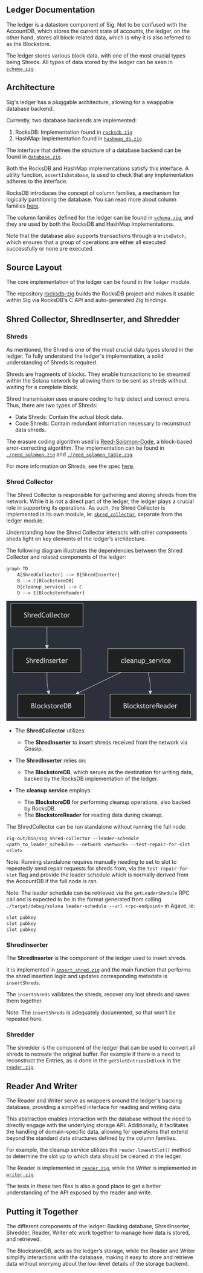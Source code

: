 ## Ledger Documentation

The ledger is a datastore component of Sig. Not to be confused with the AccountDB, which stores the current state of accounts, the ledger, on the other hand, stores all block-related data, which is why it is also referred to as the Blockstore.

The ledger stores various block data, with one of the most crucial types being Shreds. All types of data stored by the ledger can be seen in [`schema.zig`](./schema.zig).

## Architecture

Sig's ledger has a pluggable architecture, allowing for a swappable database backend.

Currently, two database backends are implemented:

1. RocksDB: Implementation found in [`rocksdb.zig`](./schema.zig)
2. HashMap: Implementation found in [`hashmap_db.zig`](./hashmap_db.zig)

The interface that defines the structure of a database backend can be found in [`database.zig`](./database.zig).

Both the RocksDB and HashMap implementations satisfy this interface. A utility function, `assertIsDatabase`, is used to check that any implementation adheres to the interface.

RocksDB introduces the concept of column families, a mechanism for logically partitioning the database. You can read more about column families [here](https://github.com/facebook/rocksdb/wiki/column-families).

The column families defined for the ledger can be found in [`schema.zig`](./schema.zig), and they are used by both the RocksDB and HashMap implementations.

Note that the database also supports transactions through a `WriteBatch`, which ensures that a group of operations are either all executed successfully or none are executed.

## Source Layout

The core implementation of the ledger can be found in the `ledger` module.

The repository [rocksdb-zig](https://github.com/Syndica/rocksdb-zig) builds the RocksDB project and makes it usable within Sig via RocksDB's C API and auto-generated Zig bindings.

<!-- Expand more and give an overview of Shreds -->

## Shred Collector, ShredInserter, and Shredder

### Shreds
As mentioned, the Shred is one of the most crucial data types stored in the ledger. To fully understand the ledger's implementation, a solid understanding of Shreds is required.

Shreds are fragments of blocks. They enable transactions to be streamed within the Solana network by allowing them to be sent as shreds without waiting for a complete block.

Shred transmission uses erasure coding to help detect and correct errors. Thus, there are two types of Shreds:

- Data Shreds: Contain the actual block data.
- Code Shreds: Contain redundant information necessary to reconstruct data shreds.

The erasure coding algorithm used is [Reed-Solomon-Code](https://en.wikipedia.org/wiki/Reed%E2%80%93Solomon_error_correction), a block-based error-correcting algorithm. The implementation can be found in [`./reed_solomon.zig`](./reed_solomon.zig) and [`./reed_solomon_table.zig`](./reed_solomon_table.zig).

For more information on Shreds, see the spec [here](https://github.com/solana-foundation/specs/blob/main/p2p/shred.md).

### Shred Collector

The Shred Collector is responsible for gathering and storing shreds from the network. While it is not a direct 
part of the ledger, the ledger plays a crucial role in supporting its operations. As such, the Shred Collector 
is implemented in its own module, ie: [`shred_collector`](../shred_collector), separate from the ledger module.

Understanding how the Shred Collector interacts with other components sheds light on key elements of the 
ledger’s architecture. 

The following diagram illustrates the dependencies between the Shred Collector and related components of the ledger:

```mermaid
graph TD
    A[ShredCollector] --> B[ShredInserter]
    B --> C[BlockstoreDB]
    D[cleanup_service] --> C
    D --> E[BlockstoreReader]
```

![Shred Collector Component](./imgs/shred_collector_component.png)

- The **ShredCollector** utilizes:
  - The **ShredInserter** to insert shreds received from the network via Gossip.

- The **ShredInserter** relies on:
  - The **BlockstoreDB**, which serves as the destination for writing data, backed by the RocksDB implementation of the ledger.

- The **cleanup service** employs:
  - The **BlockstoreDB** for performing cleanup operations, also backed by RocksDB.
  - The **BlockstoreReader** for reading data during cleanup.

The ShredCollector can be run standalone without running the full node.

```
zig-out/bin/sig shred-collector --leader-schedule <path_to_leader_schedule> --network <network> --test-repair-for-slot <slot>
```

Note: Running standalone requires manually needing to set to slot to repeatedly send repair requests for shreds from, via the `test-repair-for-slot` flag and 
provide the leader schedule which is normally derived from the AccountDB if the full node is ran.

Note: The leader schedule can be retrieved via the `getLeaderShedule` RPC call and is expected 
to be in the format generated from calling `./target/debug/solana leader-schedule --url <rpc-endpoint>` in Agave, ie:

```
slot pubkey
slot pubkey
slot pubkey
```

### ShredInserter

The **ShredInserter** is the component of the ledger used to insert shreds.

It is implemented in [`insert_shred.zig`](./insert_shred.zig) and the main function 
that performs the shred insertion logic and updates corresponding metadata is `insertShreds`.

The `insertShreds` validates the shreds, recover any lost shreds and saves them together.

Note: The `insertShreds` is adequately documented, so that won't be repeated here.

### Shredder

The shredder is the component of the ledger that can be used to convert all shreds to recreate the original buffer. 
For example if there is a need to reconstruct the Entries, as is done in the `getSlotEntriesInBlock` in the [`reader.zig`](./reader.zig).

## Reader And Writer

The Reader and Writer serve as wrappers around the ledger's backing database, providing a simplified interface for 
reading and writing data. 

This abstraction enables interaction with the database without the need to directly engage with the underlying storage API. 
Additionally, it facilitates the handling of domain-specific data, allowing for operations that extend beyond the standard data structures defined by the column families.

For example, the cleanup service utilizes the `reader.lowestSlot()` method to determine the slot up to which data should be cleaned in the ledger.

The Reader is implemented in [`reader.zig`](./reader.zig), while the Writer is implemented in [`writer.zig`](./writer.zig).

The tests in these two files is also a good place to get a better understanding of the API exposed by the reader and write.

## Putting it Together

The different components of the ledger: Backing database, ShredInserter, Shredder, Reader, Writer etc work together to manage how data is stored, 
and retrieved.

The BlockstoreDB, acts as the ledger’s storage, while the Reader and Writer simplify interactions with the database, making it easy to store and retrieve 
data without worrying about the low-level details of the storage backend.